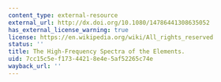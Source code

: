 ```yaml
---
content_type: external-resource
external_url: http://dx.doi.org/10.1080/14786441308635052
has_external_license_warning: true
license: https://en.wikipedia.org/wiki/All_rights_reserved
status: ''
title: The High-Frequency Spectra of the Elements.
uid: 7cc15c5e-f173-4421-8e4e-5af52265c74e
wayback_url: ''
---
```

